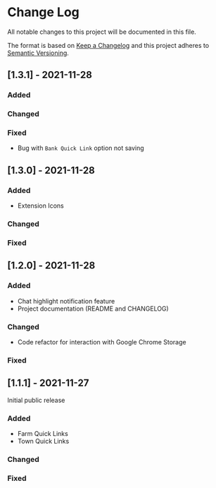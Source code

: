# Change Log
All notable changes to this project will be documented in this file.
 
The format is based on [Keep a Changelog](http://keepachangelog.com/)
and this project adheres to [Semantic Versioning](http://semver.org/).

## [1.3.1] - 2021-11-28
 
### Added
 
### Changed
 
### Fixed
- Bug with `Bank Quick Link` option not saving

## [1.3.0] - 2021-11-28
 
### Added
- Extension Icons
 
### Changed
 
### Fixed

## [1.2.0] - 2021-11-28
 
### Added
- Chat highlight notification feature
- Project documentation (README and CHANGELOG)
 
### Changed
- Code refactor for interaction with Google Chrome Storage
 
### Fixed
 
## [1.1.1] - 2021-11-27

Initial public release
 
### Added
- Farm Quick Links
- Town Quick Links
   
### Changed
 
### Fixed